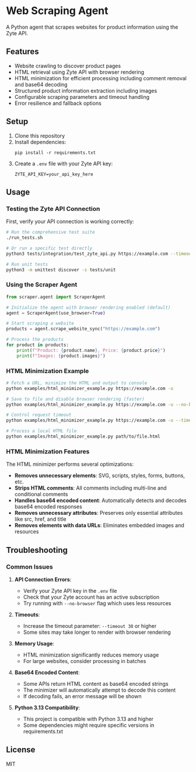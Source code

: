 # Web Scraping Agent

A Python agent that scrapes websites for product information using the Zyte API.

## Features

- Website crawling to discover product pages
- HTML retrieval using Zyte API with browser rendering
- HTML minimization for efficient processing including comment removal and base64 decoding
- Structured product information extraction including images
- Configurable scraping parameters and timeout handling
- Error resilience and fallback options

## Setup

1. Clone this repository
2. Install dependencies:
   ```
   pip install -r requirements.txt
   ```
3. Create a `.env` file with your Zyte API key:
   ```
   ZYTE_API_KEY=your_api_key_here
   ```

## Usage

### Testing the Zyte API Connection

First, verify your API connection is working correctly:

```bash
# Run the comprehensive test suite
./run_tests.sh

# Or run a specific test directly
python3 tests/integration/test_zyte_api.py https://example.com --timeout 15

# Run unit tests
python3 -m unittest discover -s tests/unit
```

### Using the Scraper Agent

```python
from scraper.agent import ScraperAgent

# Initialize the agent with browser rendering enabled (default)
agent = ScraperAgent(use_browser=True)

# Start scraping a website
products = agent.scrape_website_sync("https://example.com")

# Process the products
for product in products:
    print(f"Product: {product.name}, Price: {product.price}")
    print(f"Images: {product.images}")
```

### HTML Minimization Example

```bash
# Fetch a URL, minimize the HTML and output to console
python examples/html_minimizer_example.py https://example.com -u

# Save to file and disable browser rendering (faster)
python examples/html_minimizer_example.py https://example.com -u --no-browser -o output.html

# Control request timeout
python examples/html_minimizer_example.py https://example.com -u --timeout 20

# Process a local HTML file
python examples/html_minimizer_example.py path/to/file.html
```

### HTML Minimization Features

The HTML minimizer performs several optimizations:

- **Removes unnecessary elements**: SVG, scripts, styles, forms, buttons, etc.
- **Strips HTML comments**: All comments including multi-line and conditional comments
- **Handles base64 encoded content**: Automatically detects and decodes base64 encoded responses
- **Removes unnecessary attributes**: Preserves only essential attributes like src, href, and title
- **Removes elements with data URLs**: Eliminates embedded images and resources

## Troubleshooting

### Common Issues

1. **API Connection Errors**:
   - Verify your Zyte API key in the `.env` file
   - Check that your Zyte account has an active subscription
   - Try running with `--no-browser` flag which uses less resources

2. **Timeouts**:
   - Increase the timeout parameter: `--timeout 30` or higher
   - Some sites may take longer to render with browser rendering

3. **Memory Usage**:
   - HTML minimization significantly reduces memory usage
   - For large websites, consider processing in batches

4. **Base64 Encoded Content**:
   - Some APIs return HTML content as base64 encoded strings
   - The minimizer will automatically attempt to decode this content
   - If decoding fails, an error message will be shown

5. **Python 3.13 Compatibility**:
   - This project is compatible with Python 3.13 and higher
   - Some dependencies might require specific versions in requirements.txt

## License

MIT

